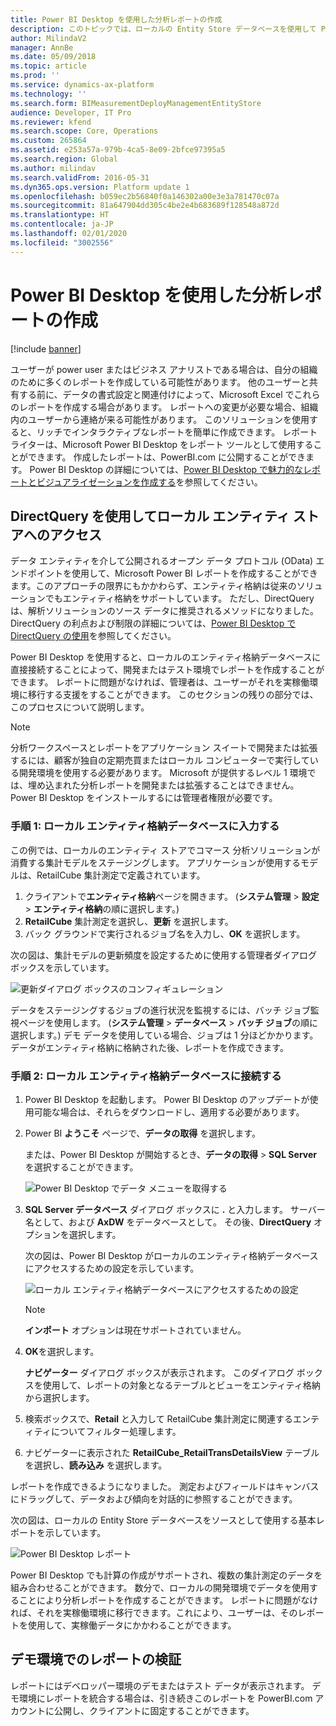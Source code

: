 ```yaml
---
title: Power BI Desktop を使用した分析レポートの作成
description: このトピックでは、ローカルの Entity Store データベースを使用して Power BI レポートを作成するプロセスについて説明します。
author: MilindaV2
manager: AnnBe
ms.date: 05/09/2018
ms.topic: article
ms.prod: ''
ms.service: dynamics-ax-platform
ms.technology: ''
ms.search.form: BIMeasurementDeployManagementEntityStore
audience: Developer, IT Pro
ms.reviewer: kfend
ms.search.scope: Core, Operations
ms.custom: 265864
ms.assetid: e253a57a-979b-4ca5-8e09-2bfce97395a5
ms.search.region: Global
ms.author: milindav
ms.search.validFrom: 2016-05-31
ms.dyn365.ops.version: Platform update 1
ms.openlocfilehash: b059ec2b56840f0a146302a00e3e3a781470c07a
ms.sourcegitcommit: 81a647904dd305c4be2e4b683689f128548a872d
ms.translationtype: HT
ms.contentlocale: ja-JP
ms.lasthandoff: 02/01/2020
ms.locfileid: "3002556"
---
```

# <a name="create-analytical-reports-by-using-power-bi-desktop"></a>Power BI Desktop を使用した分析レポートの作成

[!include [banner](../includes/banner.md)]

ユーザーが power user またはビジネス アナリストである場合は、自分の組織のために多くのレポートを作成している可能性があります。 他のユーザーと共有する前に、データの書式設定と関連付けによって、Microsoft Excel でこれらのレポートを作成する場合があります。 レポートへの変更が必要な場合、組織内のユーザーから連絡が来る可能性があります。 このソリューションを使用すると、リッチでインタラクティブなレポートを簡単に作成できます。 レポート ライターは、Microsoft Power BI Desktop をレポート ツールとして使用することができます。 作成したレポートは、PowerBI.com に公開することができます。 Power BI Desktop の詳細については、[Power BI Desktop で魅力的なレポートとビジュアライゼーションを作成する](https://powerbi.microsoft.com/desktop)を参照してください。

## <a name="accessing-the-local-entity-store-by-using-directquery"></a>DirectQuery を使用してローカル エンティティ ストアへのアクセス
データ エンティティを介して公開されるオープン データ プロトコル (OData) エンドポイントを使用して、Microsoft Power BI レポートを作成することができます。このアプローチの限界にもかかわらず、エンティティ格納は従来のソリューションでもエンティティ格納をサポートしています。 ただし、DirectQuery は、解析ソリューションのソース データに推奨されるメソッドになりました。 DirectQuery の利点および制限の詳細については、[Power BI Desktop で DirectQuery の使用](https://powerbi.microsoft.com/documentation/powerbi-desktop-use-directquery/)を参照してください。

Power BI Desktop を使用すると、ローカルのエンティティ格納データベースに直接接続することによって、開発またはテスト環境でレポートを作成することができます。 レポートに問題がなければ、管理者は、ユーザーがそれを実稼働環境に移行する支援をすることができます。 このセクションの残りの部分では、このプロセスについて説明します。

> [!NOTE]
> 分析ワークスペースとレポートをアプリケーション スイートで開発または拡張するには、顧客が独自の定期売買またはローカル コンピューターで実行している開発環境を使用する必要があります。 Microsoft が提供するレベル 1 環境では、埋め込まれた分析レポートを開発または拡張することはできません。 Power BI Desktop をインストールするには管理者権限が必要です。

### <a name="step-1-populate-the-local-entity-store-database"></a>手順 1: ローカル エンティティ格納データベースに入力する
この例では、ローカルのエンティティ ストアでコマース 分析ソリューションが消費する集計モデルをステージングします。 アプリケーションが使用するモデルは、RetailCube 集計測定で定義されています。 

1. クライアントで**エンティティ格納**ページを開きます。 (**システム管理** \> **設定** \> **エンティティ格納**の順に選択します。) 
2. **RetailCube** 集計測定を選択し、**更新** を選択します。 
3. バック グラウンドで実行されるジョブ名を入力し、**OK** を選択します。

次の図は、集計モデルの更新頻度を設定するために使用する管理者ダイアログ ボックスを示しています。

![更新ダイアログ ボックスのコンフィギュレーション](media/Configure-refresh.png)

データをステージングするジョブの進行状況を監視するには、バッチ ジョブ監視ページを使用します。 (**システム管理** \> **データベース** \> **バッチ ジョブ**の順に選択します。) デモ データを使用している場合、ジョブは 1 分ほどかかります。 データがエンティティ格納に格納された後、レポートを作成できます。 

### <a name="step-2-connect-to-the-local-entity-store-database"></a>手順 2: ローカル エンティティ格納データベースに接続する
1. Power BI Desktop を起動します。 Power BI Desktop のアップデートが使用可能な場合は、それらをダウンロードし、適用する必要があります。 
2. Power BI **ようこそ** ページで、**データの取得** を選択します。 

    または、Power BI Desktop が開始するとき、**データの取得** \> **SQL Server** を選択することができます。 

    ![Power BI Desktop でデータ メニューを取得する](media/Power-BI-Desktop-Get-Data.png)

3. **SQL Server データベース** ダイアログ ボックスに **.** と入力します。 サーバー名として、および **AxDW** をデータベースとして。 その後、**DirectQuery** オプションを選択します。 

    次の図は、Power BI Desktop がローカルのエンティティ格納データベースにアクセスするための設定を示しています。

    ![ローカル エンティティ格納データベースにアクセスするための設定](media/Connect-to-SQL-Database.png)

    > [!NOTE]
    > **インポート** オプションは現在サポートされていません。

4. **OK**を選択します。 

    **ナビゲーター** ダイアログ ボックスが表示されます。 このダイアログ ボックスを使用して、レポートの対象となるテーブルとビューをエンティティ格納から選択します。 

5. 検索ボックスで、**Retail** と入力して RetailCube 集計測定に関連するエンティティについてフィルター処理します。
6. ナビゲーターに表示された **RetailCube\_RetailTransDetailsView** テーブルを選択し、**読み込み** を選択します。 

レポートを作成できるようになりました。 測定およびフィールドはキャンバスにドラッグして、データおよび傾向を対話的に参照することができます。

次の図は、ローカルの Entity Store データベースをソースとして使用する基本レポートを示しています。

![Power BI Desktop レポート](media/Power-BI-Desktop-Report.png)

Power BI Desktop でも計算の作成がサポートされ、複数の集計測定のデータを組み合わせることができます。 数分で、ローカルの開発環境でデータを使用することにより分析レポートを作成することができます。 レポートに問題がなければ、それを実稼働環境に移行できます。これにより、ユーザーは、そのレポートを使用して、実稼働データにかかわることができます。

## <a name="validating-reports-in-a-demo-environment"></a>デモ環境でのレポートの検証

レポートにはデベロッパー環境のデモまたはテスト データが表示されます。 デモ環境にレポートを統合する場合は、引き続きこのレポートを PowerBI.com アカウントに公開し、クライアントに固定することができます。 
